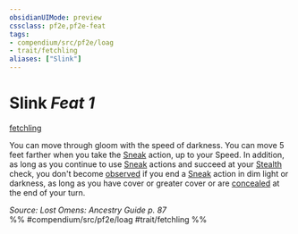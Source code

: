 ```yaml
---
obsidianUIMode: preview
cssclass: pf2e,pf2e-feat
tags:
- compendium/src/pf2e/loag
- trait/fetchling
aliases: ["Slink"]
---
```

# Slink  *Feat 1*  
[fetchling](/rules/traits/fetchling-b2.md)  


You can move through gloom with the speed of darkness. You can move 5 feet farther when you take the [Sneak](/rules/actions/sneak.md) action, up to your Speed. In addition, as long as you continue to use [Sneak](/rules/actions/sneak.md) actions and succeed at your [Stealth](/compendium/skills.md#Stealth) check, you don't become [observed](/rules/conditions.md#Observed) if you end a [Sneak](/rules/actions/sneak.md) action in dim light or darkness, as long as you have cover or greater cover or are [concealed](/rules/conditions.md#Concealed) at the end of your turn.

*Source: Lost Omens: Ancestry Guide p. 87*  
%% #compendium/src/pf2e/loag #trait/fetchling %%